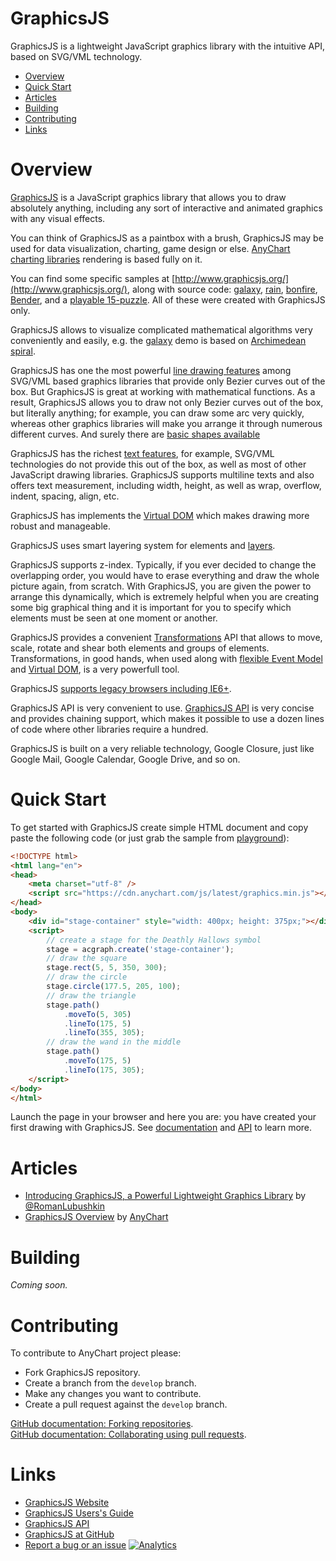 # GraphicsJS
GraphicsJS is a lightweight JavaScript graphics library with the intuitive API, based on SVG/VML technology.

* [Overview](#overview)
* [Quick Start](#quick-start)
* [Articles](#articles)
* [Building](#building)
* [Contributing](#contributing)
* [Links](#articles)

# Overview

[GraphicsJS](http://www.graphicsjs.org/) is a JavaScript graphics library that allows you to draw absolutely anything, including any sort of interactive and animated graphics with any visual effects.

You can think of GraphicsJS as a paintbox with a brush, GraphicsJS may be used for data visualization, charting, game design or else. [AnyChart charting libraries](https://www.anychart.com/) rendering is based fully on it.

You can find some specific samples at [http://www.graphicsjs.org/](http://www.graphicsjs.org/), along with source code: [galaxy](https://playground.anychart.com/gallery/latest/Graphics/Galaxy-plain), [rain](https://playground.anychart.com/gallery/latest/Graphics/Rain-plain), [bonfire](https://playground.anychart.com/gallery/latest/Graphics/Bonfire-plain), [Bender](https://playground.anychart.com/gallery/latest/Graphics/Bender-plain), and a [playable 15-puzzle](https://playground.anychart.com/gallery/latest/Graphics/Puzzle_15-plain). All of these were created with GraphicsJS only.

GraphicsJS allows to visualize complicated mathematical algorithms very conveniently and easily, e.g. the [galaxy](https://playground.anychart.com/gallery/latest/Graphics/Galaxy-plain) demo is based on [Archimedean spiral](https://en.wikipedia.org/wiki/Archimedean_spiral).

GraphicsJS has one the most powerful [line drawing features](https://docs.anychart.com/Graphics/Paths) among SVG/VML based graphics libraries that provide only Bezier curves out of the box. But GraphicsJS is great at working with mathematical functions. As a result, GraphicsJS allows you to draw not only Bezier curves out of the box, but literally anything; for example, you can draw some arc very quickly, whereas other graphics libraries will make you arrange it through numerous different curves. And surely there are [basic shapes available](https://docs.anychart.com/Graphics/Shapes)

GraphicsJS has the richest [text features](https://docs.anychart.com/Graphics/Text_and_Fonts), for example, SVG/VML technologies do not provide this out of the box, as well as most of other JavaScript drawing libraries. GraphicsJS supports multiline texts and also offers text measurement, including width, height, as well as wrap, overflow, indent, spacing, align, etc.

GraphicsJS has implements the [Virtual DOM](https://docs.anychart.com/Graphics/Virtual_DOM) which makes drawing more robust and manageable.

GraphicsJS uses smart layering system for elements and [layers](https://docs.anychart.com/Graphics/Layers).

GraphicsJS supports z-index. Typically, if you ever decided to change the overlapping order, you would have to erase everything and draw the whole picture again, from scratch. With GraphicsJS, you are given the power to arrange this dynamically, which is extremely helpful when you are creating some big graphical thing and it is important for you to specify which elements must be seen at one moment or another.

GraphicsJS provides a convenient [Transformations](https://docs.anychart.com/Graphics/Transformations) API that allows to move, scale, rotate and shear both elements and groups of elements. Transformations, in good hands, when used along with [flexible Event Model](https://docs.anychart.com/Graphics/Events) and [Virtual DOM](https://docs.anychart.com/Graphics/Virtual_DOM), is a very powerfull tool.

GraphicsJS [supports legacy browsers including IE6+](https://docs.anychart.com/Graphics/Browser_Support). 

GraphicsJS API is very convenient to use. [GraphicsJS API](https://api.anychart.com/latest/anychart.graphics) is very concise and provides chaining support, which makes it possible to use a dozen lines of code where other libraries require a hundred.

GraphicsJS is built on a very reliable technology, Google Closure, just like Google Mail, Google Calendar, Google Drive, and so on.

# Quick Start

To get started with GraphicsJS create simple HTML document and copy paste the following code (or just grab the sample from [playground](https://playground.anychart.com/docs/7.14.0/samples/GFX_quick_start-plain)):

```html
<!DOCTYPE html>
<html lang="en">
<head>
	<meta charset="utf-8" />
	<script src="https://cdn.anychart.com/js/latest/graphics.min.js"></script>
</head>
<body>
	<div id="stage-container" style="width: 400px; height: 375px;"></div>
	<script>
		// create a stage for the Deathly Hallows symbol
        stage = acgraph.create('stage-container');
        // draw the square
        stage.rect(5, 5, 350, 300);
        // draw the circle
        stage.circle(177.5, 205, 100);
        // draw the triangle
        stage.path()
            .moveTo(5, 305)
            .lineTo(175, 5)
            .lineTo(355, 305);
        // draw the wand in the middle
        stage.path()
            .moveTo(175, 5)
            .lineTo(175, 305);
	</script>
</body>
</html>
```

Launch the page in your browser and here you are: you have created your first drawing with GraphicsJS. See [documentation](https://docs.anychart.com/Graphics/Basics) and [API](https://api.anychart.com/latest/anychart.graphics) to learn more.

# Articles
- [Introducing GraphicsJS, a Powerful Lightweight Graphics Library](https://www.sitepoint.com/introducing-graphicsjs-a-powerful-lightweight-graphics-library/) by [@RomanLubushkin](https://github.com/RomanLubushkin)
- [GraphicsJS Overview](https://docs.anychart.com/Graphics/Overview) by [AnyChart](http://www.anychart.com/)

# Building

*Coming soon.*

# Contributing

To contribute to AnyChart project please:

* Fork GraphicsJS repository.
* Create a branch from the `develop` branch.
* Make any changes you want to contribute.
* Create a pull request against the `develop` branch.

[GitHub documentation: Forking repositories](https://help.github.com/articles/fork-a-repo/).  
[GitHub documentation: Collaborating using pull requests](https://help.github.com/categories/collaborating-with-issues-and-pull-requests/).

# Links
- [GraphicsJS  Website](http://www.graphicsjs.org/)
- [GraphicsJS Users's Guide](https://docs.anychart.com/Graphics/Basics)
- [GraphicsJS API](https://api.anychart.com/latest/anychart.graphics)
- [GraphicsJS at GitHub](https://github.com/anychart/graphicsjs)
- [Report a bug or an issue](https://github.com/anychart/graphicsjs/issues)
[![Analytics](https://ga-beacon.appspot.com/UA-228820-4/GraphicsJS?pixel&useReferer)](https://github.com/igrigorik/ga-beacon)

